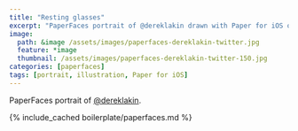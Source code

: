 ```yaml
---
title: "Resting glasses"
excerpt: "PaperFaces portrait of @dereklakin drawn with Paper for iOS on an iPad."
image: 
  path: &image /assets/images/paperfaces-dereklakin-twitter.jpg 
  feature: *image
  thumbnail: /assets/images/paperfaces-dereklakin-twitter-150.jpg
categories: [paperfaces]
tags: [portrait, illustration, Paper for iOS]
---
```


PaperFaces portrait of [@dereklakin](https://twitter.com/dereklakin).

{% include_cached boilerplate/paperfaces.md %}
